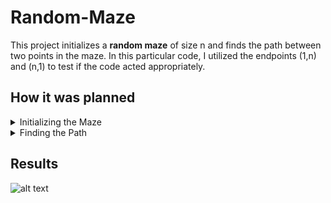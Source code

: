 # Random-Maze
This project initializes a **random maze** of size n and finds the path between two points in the maze. In this particular code, I utilized the endpoints (1,n) and (n,1) to test if the code acted appropriately.

## How it was planned
  <details>
  <summary> Initializing the Maze </summary>
  Before we can complete a maze, we must have a maze. Thus the first part of this project is dedicated to <strong> initializng the maze </strong>.
  This is done by randomly choosing whether two cells of a nxn matrix will have a horizontal "wall" and a vertical "wall". Simple for-loops, recursion, and understanding of matricies are utilized in this part of the project.
  </details>
  <details>
    <summary> Finding the Path </summary>
   What good is having a maze if there's no path to follow? This part of the project is focused on simulating a path from one point in the maze to another. In this particular project, we are finding the path from the endpoints (1,n) to (n,1). Recursion, for-loops, conditionals, and understanding of array functions where used in this part of the project.
  </details>
  
## Results

![alt text][logo]

[logo]:<https://github.com/user-attachments/assets/17d56ac6-2321-4b03-a920-694cf5cfcb7f>
